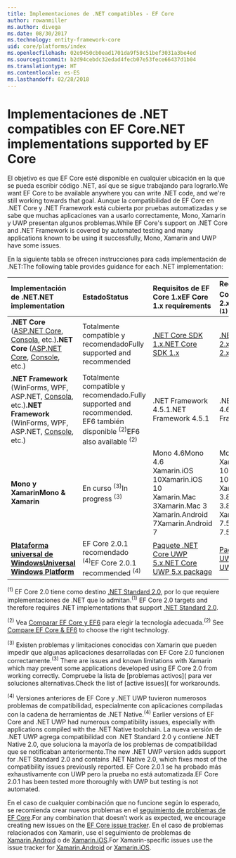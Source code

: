 ```yaml
---
title: Implementaciones de .NET compatibles - EF Core
author: rowanmiller
ms.author: divega
ms.date: 08/30/2017
ms.technology: entity-framework-core
uid: core/platforms/index
ms.openlocfilehash: 02e9450cb0ead1701da9f58c51bef3031a3be4ed
ms.sourcegitcommit: b2d94cebdc32edad4fecb07e53fece66437d1b04
ms.translationtype: HT
ms.contentlocale: es-ES
ms.lasthandoff: 02/28/2018
---
```

# <a name="net-implementations-supported-by-ef-core"></a><span data-ttu-id="4848f-102">Implementaciones de .NET compatibles con EF Core</span><span class="sxs-lookup"><span data-stu-id="4848f-102">.NET implementations supported by EF Core</span></span>

<span data-ttu-id="4848f-103">El objetivo es que EF Core esté disponible en cualquier ubicación en la que se pueda escribir código .NET, así que se sigue trabajando para lograrlo.</span><span class="sxs-lookup"><span data-stu-id="4848f-103">We want EF Core to be available anywhere you can write .NET code, and we're still working towards that goal.</span></span> <span data-ttu-id="4848f-104">Aunque la compatibilidad de EF Core en .NET Core y .NET Framework está cubierta por pruebas automatizadas y se sabe que muchas aplicaciones van a usarlo correctamente, Mono, Xamarin y UWP presentan algunos problemas.</span><span class="sxs-lookup"><span data-stu-id="4848f-104">While EF Core's support on .NET Core and .NET Framework is covered by automated testing and many applications known to be using it successfully, Mono, Xamarin and UWP have some issues.</span></span>

<span data-ttu-id="4848f-105">En la siguiente tabla se ofrecen instrucciones para cada implementación de .NET:</span><span class="sxs-lookup"><span data-stu-id="4848f-105">The following table provides guidance for each .NET implementation:</span></span>

| <span data-ttu-id="4848f-106">Implementación de .NET</span><span class="sxs-lookup"><span data-stu-id="4848f-106">.NET implementation</span></span>                                                                                                  | <span data-ttu-id="4848f-107">Estado</span><span class="sxs-lookup"><span data-stu-id="4848f-107">Status</span></span>                                                             | <span data-ttu-id="4848f-108">Requisitos de EF Core 1.x</span><span class="sxs-lookup"><span data-stu-id="4848f-108">EF Core 1.x requirements</span></span>                                                                                | <span data-ttu-id="4848f-109">Requisitos de EF Core 2.x <sup>(1)</sup></span><span class="sxs-lookup"><span data-stu-id="4848f-109">EF Core 2.x requirements <sup>(1)</sup></span></span>                                                                 |
|:---------------------------------------------------------------------------------------------------------------------|:-------------------------------------------------------------------|:--------------------------------------------------------------------------------------------------------|:--------------------------------------------------------------------------------------------------------|
| <span data-ttu-id="4848f-110">**.NET Core** ([ASP.NET Core](../get-started/aspnetcore/index.md), [Consola](../get-started/netcore/index.md), etc.)</span><span class="sxs-lookup"><span data-stu-id="4848f-110">**.NET Core** ([ASP.NET Core](../get-started/aspnetcore/index.md), [Console](../get-started/netcore/index.md), etc.)</span></span> | <span data-ttu-id="4848f-111">Totalmente compatible y recomendado</span><span class="sxs-lookup"><span data-stu-id="4848f-111">Fully supported and recommended</span></span>                                    | [<span data-ttu-id="4848f-112">.NET Core SDK 1.x</span><span class="sxs-lookup"><span data-stu-id="4848f-112">.NET Core SDK 1.x</span></span>](https://www.microsoft.com/net/core/)                                                | [<span data-ttu-id="4848f-113">.NET Core SDK 2.x</span><span class="sxs-lookup"><span data-stu-id="4848f-113">.NET Core SDK 2.x</span></span>](https://www.microsoft.com/net/core/)                                                |
| <span data-ttu-id="4848f-114">**.NET Framework** (WinForms, WPF, ASP.NET, [Consola](../get-started/full-dotnet/index.md), etc.)</span><span class="sxs-lookup"><span data-stu-id="4848f-114">**.NET Framework** (WinForms, WPF, ASP.NET, [Console](../get-started/full-dotnet/index.md), etc.)</span></span>                    | <span data-ttu-id="4848f-115">Totalmente compatible y recomendado.</span><span class="sxs-lookup"><span data-stu-id="4848f-115">Fully supported and recommended.</span></span> <span data-ttu-id="4848f-116">EF6 también disponible <sup>(2)</sup></span><span class="sxs-lookup"><span data-stu-id="4848f-116">EF6 also available <sup>(2)</sup></span></span> | <span data-ttu-id="4848f-117">.NET Framework 4.5.1</span><span class="sxs-lookup"><span data-stu-id="4848f-117">.NET Framework 4.5.1</span></span>                                                                                    | <span data-ttu-id="4848f-118">.NET Framework 4.6.1</span><span class="sxs-lookup"><span data-stu-id="4848f-118">.NET Framework 4.6.1</span></span>                                                                                    |
| <span data-ttu-id="4848f-119">**Mono y Xamarin**</span><span class="sxs-lookup"><span data-stu-id="4848f-119">**Mono & Xamarin**</span></span>                                                                                                   | <span data-ttu-id="4848f-120">En curso <sup>(3)</sup></span><span class="sxs-lookup"><span data-stu-id="4848f-120">In progress <sup>(3)</sup></span></span>                                         | <span data-ttu-id="4848f-121">Mono 4.6</span><span class="sxs-lookup"><span data-stu-id="4848f-121">Mono 4.6</span></span> <br/> <span data-ttu-id="4848f-122">Xamarin.iOS 10</span><span class="sxs-lookup"><span data-stu-id="4848f-122">Xamarin.iOS 10</span></span> <br/> <span data-ttu-id="4848f-123">Xamarin.Mac 3</span><span class="sxs-lookup"><span data-stu-id="4848f-123">Xamarin.Mac 3</span></span> <br/> <span data-ttu-id="4848f-124">Xamarin.Android 7</span><span class="sxs-lookup"><span data-stu-id="4848f-124">Xamarin.Android 7</span></span>                               | <span data-ttu-id="4848f-125">Mono 5.4</span><span class="sxs-lookup"><span data-stu-id="4848f-125">Mono 5.4</span></span> <br/> <span data-ttu-id="4848f-126">Xamarin.iOS 10.14</span><span class="sxs-lookup"><span data-stu-id="4848f-126">Xamarin.iOS 10.14</span></span> <br/> <span data-ttu-id="4848f-127">Xamarin.Mac 3.8</span><span class="sxs-lookup"><span data-stu-id="4848f-127">Xamarin.Mac 3.8</span></span> <br/> <span data-ttu-id="4848f-128">Xamarin.Android 7.5</span><span class="sxs-lookup"><span data-stu-id="4848f-128">Xamarin.Android 7.5</span></span>                        |
| [<span data-ttu-id="4848f-129">**Plataforma universal de Windows**</span><span class="sxs-lookup"><span data-stu-id="4848f-129">**Universal Windows Platform**</span></span>](../get-started/uwp/index.md)                                                        | <span data-ttu-id="4848f-130">EF Core 2.0.1 recomendado <sup>(4)</sup></span><span class="sxs-lookup"><span data-stu-id="4848f-130">EF Core 2.0.1 recommended <sup>(4)</sup></span></span>                           | [<span data-ttu-id="4848f-131">Paquete .NET Core UWP 5.x</span><span class="sxs-lookup"><span data-stu-id="4848f-131">.NET Core UWP 5.x package</span></span>](https://www.nuget.org/packages/Microsoft.NETCore.UniversalWindowsPlatform/) | [<span data-ttu-id="4848f-132">Paquete .NET Core UWP 6.x</span><span class="sxs-lookup"><span data-stu-id="4848f-132">.NET Core UWP 6.x package</span></span>](https://www.nuget.org/packages/Microsoft.NETCore.UniversalWindowsPlatform/) |

<span data-ttu-id="4848f-133"><sup>(1)</sup> EF Core 2.0 tiene como destino [.NET Standard 2.0](https://docs.microsoft.com/dotnet/standard/net-standard), por lo que requiere implementaciones de .NET que lo admitan.</span><span class="sxs-lookup"><span data-stu-id="4848f-133"><sup>(1)</sup> EF Core 2.0 targets and therefore requires .NET implementations that support [.NET Standard 2.0](https://docs.microsoft.com/dotnet/standard/net-standard).</span></span>

<span data-ttu-id="4848f-134"><sup>(2)</sup> Vea [Comparar EF Core y EF6](../../efcore-and-ef6/index.md) para elegir la tecnología adecuada.</span><span class="sxs-lookup"><span data-stu-id="4848f-134"><sup>(2)</sup> See [Compare EF Core & EF6](../../efcore-and-ef6/index.md) to choose the right technology.</span></span>

<span data-ttu-id="4848f-135"><sup>(3)</sup> Existen problemas y limitaciones conocidas con Xamarin que pueden impedir que algunas aplicaciones desarrolladas con EF Core 2.0 funcionen correctamente.</span><span class="sxs-lookup"><span data-stu-id="4848f-135"><sup>(3)</sup> There are issues and known limitations with Xamarin which may prevent some applications developed using EF Core 2.0 from working correctly.</span></span> <span data-ttu-id="4848f-136">Compruebe la lista de [problemas activos]([](https://github.com/aspnet/entityframeworkCore/issues?q=is%3Aopen+is%3Aissue+label%3Aarea-xamarin) para ver soluciones alternativas.</span><span class="sxs-lookup"><span data-stu-id="4848f-136">Check the list of [active issues]([](https://github.com/aspnet/entityframeworkCore/issues?q=is%3Aopen+is%3Aissue+label%3Aarea-xamarin) for workarounds.</span></span>

<span data-ttu-id="4848f-137"><sup>(4)</sup> Versiones anteriores de EF Core y .NET UWP tuvieron numerosos problemas de compatibilidad, especialmente con aplicaciones compiladas con la cadena de herramientas de .NET Native.</span><span class="sxs-lookup"><span data-stu-id="4848f-137"><sup>(4)</sup> Earlier versions of EF Core and .NET UWP had numerous compatibility issues, especially with applications compiled with the .NET Native toolchain.</span></span> <span data-ttu-id="4848f-138">La nueva versión de .NET UWP agrega compatibilidad con .NET Standard 2.0 y contiene .NET Native 2.0, que soluciona la mayoría de los problemas de compatibilidad que se notificaban anteriormente.</span><span class="sxs-lookup"><span data-stu-id="4848f-138">The new .NET UWP version adds support for .NET Standard 2.0 and contains .NET Native 2.0, which fixes most of the compatibility issues previously reported.</span></span> <span data-ttu-id="4848f-139">EF Core 2.0.1 se ha probado más exhaustivamente con UWP pero la prueba no está automatizada.</span><span class="sxs-lookup"><span data-stu-id="4848f-139">EF Core 2.0.1 has been tested more thoroughly with UWP but testing is not automated.</span></span>

<span data-ttu-id="4848f-140">En el caso de cualquier combinación que no funcione según lo esperado, se recomienda crear nuevos problemas en el [seguimiento de problemas de EF Core](https://github.com/aspnet/entityframeworkcore/issues/new).</span><span class="sxs-lookup"><span data-stu-id="4848f-140">For any combination that doesn’t work as expected, we encourage creating new issues on the [EF Core issue tracker](https://github.com/aspnet/entityframeworkcore/issues/new).</span></span> <span data-ttu-id="4848f-141">En el caso de problemas relacionados con Xamarin, use el seguimiento de problemas de [Xamarin.Android](https://github.com/xamarin/xamarin-android/issues/new) o de [Xamarin.iOS](https://github.com/xamarin/xamarin-macios/issues/new).</span><span class="sxs-lookup"><span data-stu-id="4848f-141">For Xamarin-specific issues use the issue tracker for [Xamarin.Android](https://github.com/xamarin/xamarin-android/issues/new) or [Xamarin.iOS](https://github.com/xamarin/xamarin-macios/issues/new).</span></span>
